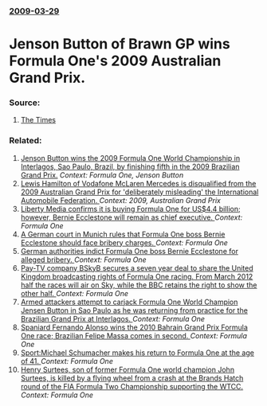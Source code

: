 ### [2009-03-29](/news/2009/03/29/index.md)

#  Jenson Button of Brawn GP wins Formula One's 2009 Australian Grand Prix. 




### Source:

1. [The Times](http://www.timesonline.co.uk/tol/sport/formula_1/article5995163.ece)

### Related:

1. [ Jenson Button wins the 2009 Formula One World Championship in Interlagos, Sao Paulo, Brazil, by finishing fifth in the 2009 Brazilian Grand Prix.](/news/2009/10/18/jenson-button-wins-the-2009-formula-one-world-championship-in-interlagos-sapso-paulo-brazil-by-finishing-fifth-in-the-2009-brazilian-gran.md) _Context: Formula One, Jenson Button_
2. [ Lewis Hamilton of Vodafone McLaren Mercedes is disqualified from the 2009 Australian Grand Prix for 'deliberately misleading' the International Automobile Federation. ](/news/2009/04/2/lewis-hamilton-of-vodafone-mclaren-mercedes-is-disqualified-from-the-2009-australian-grand-prix-for-deliberately-misleading-the-internati.md) _Context: 2009, Australian Grand Prix_
3. [Liberty Media confirms it is buying Formula One for US$4.4 billion; however, Bernie Ecclestone will remain as chief executive. ](/news/2016/09/7/liberty-media-confirms-it-is-buying-formula-one-for-us-4-4-billion-however-bernie-ecclestone-will-remain-as-chief-executive.md) _Context: Formula One_
4. [A German court in Munich rules that Formula One boss Bernie Ecclestone should face bribery charges. ](/news/2014/01/16/a-german-court-in-munich-rules-that-formula-one-boss-bernie-ecclestone-should-face-bribery-charges.md) _Context: Formula One_
5. [German authorities indict Formula One boss Bernie Ecclestone for alleged bribery. ](/news/2013/07/17/german-authorities-indict-formula-one-boss-bernie-ecclestone-for-alleged-bribery.md) _Context: Formula One_
6. [Pay-TV company BSkyB secures a seven year deal to share the United Kingdom broadcasting rights of Formula One racing. From March 2012 half the races will air on Sky, while the BBC retains the right to show the other half. ](/news/2011/07/29/pay-tv-company-bskyb-secures-a-seven-year-deal-to-share-the-united-kingdom-broadcasting-rights-of-formula-one-racing-from-march-2012-half-t.md) _Context: Formula One_
7. [Armed attackers attempt to carjack Formula One World Champion Jensen Button in Sao Paulo as he was returning from practice for the Brazilian Grand Prix at Interlagos. ](/news/2010/11/6/armed-attackers-attempt-to-carjack-formula-one-world-champion-jensen-button-in-sapso-paulo-as-he-was-returning-from-practice-for-the-brazilia.md) _Context: Formula One_
8. [Spaniard Fernando Alonso wins the 2010 Bahrain Grand Prix Formula One race; Brazilian Felipe Massa comes in second.  ](/news/2010/03/14/spaniard-fernando-alonso-wins-the-2010-bahrain-grand-prix-formula-one-race-brazilian-felipe-massa-comes-in-second.md) _Context: Formula One_
9. [Sport:Michael Schumacher makes his return to Formula One at the age of 41. ](/news/2010/03/13/sport-pmichael-schumacher-makes-his-return-to-formula-one-at-the-age-of-41.md) _Context: Formula One_
10. [ Henry Surtees, son of former Formula One world champion John Surtees, is killed by a flying wheel from a crash at the Brands Hatch round of the FIA Formula Two Championship supporting the WTCC.](/news/2009/07/19/henry-surtees-son-of-former-formula-one-world-champion-john-surtees-is-killed-by-a-flying-wheel-from-a-crash-at-the-brands-hatch-round-of.md) _Context: Formula One_
